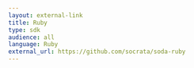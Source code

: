 ```yaml
---
layout: external-link
title: Ruby
type: sdk 
audience: all
language: Ruby
external_url: https://github.com/socrata/soda-ruby
---
```

